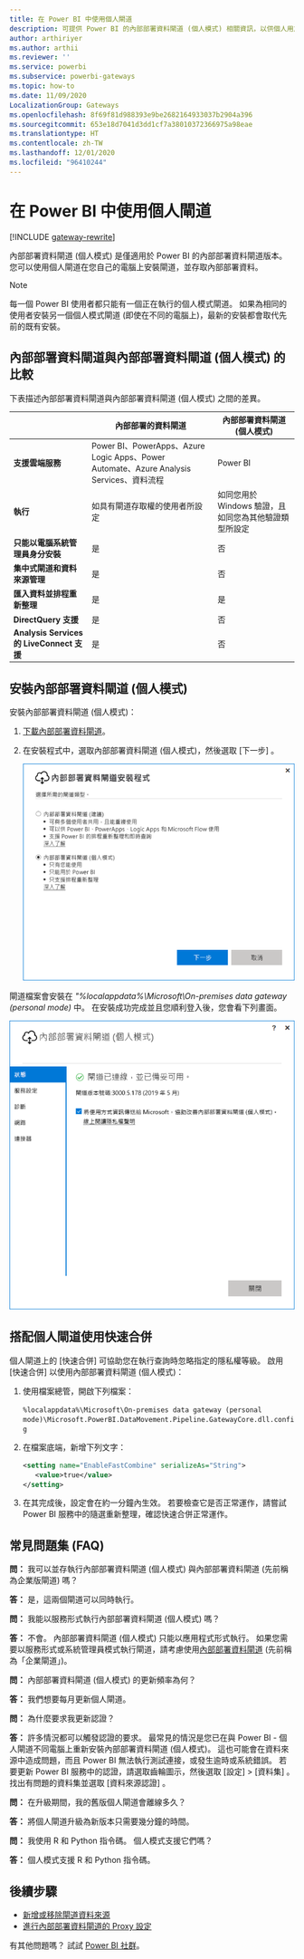 ```yaml
---
title: 在 Power BI 中使用個人閘道
description: 可提供 Power BI 的內部部署資料閘道 (個人模式) 相關資訊，以供個人用於連線至內部部署資料。
author: arthiriyer
ms.author: arthii
ms.reviewer: ''
ms.service: powerbi
ms.subservice: powerbi-gateways
ms.topic: how-to
ms.date: 11/09/2020
LocalizationGroup: Gateways
ms.openlocfilehash: 8f69f81d988393e9be2682164933037b2904a396
ms.sourcegitcommit: 653e18d7041d3dd1cf7a38010372366975a98eae
ms.translationtype: HT
ms.contentlocale: zh-TW
ms.lasthandoff: 12/01/2020
ms.locfileid: "96410244"
---
```

# <a name="use-personal-gateways-in-power-bi"></a>在 Power BI 中使用個人閘道

[!INCLUDE [gateway-rewrite](../includes/gateway-rewrite.md)]

內部部署資料閘道 (個人模式) 是僅適用於 Power BI 的內部部署資料閘道版本。 您可以使用個人閘道在您自己的電腦上安裝閘道，並存取內部部署資料。

> [!NOTE]
> 每一個 Power BI 使用者都只能有一個正在執行的個人模式閘道。 如果為相同的使用者安裝另一個個人模式閘道 (即使在不同的電腦上)，最新的安裝都會取代先前的既有安裝。

## <a name="on-premises-data-gateway-vs-on-premises-data-gateway-personal-mode"></a>內部部署資料閘道與內部部署資料閘道 (個人模式) 的比較

下表描述內部部署資料閘道與內部部署資料閘道 (個人模式) 之間的差異。

|   |內部部署的資料閘道 | 內部部署資料閘道 (個人模式) |
| ---- | ---- | ---- |
|**支援雲端服務** |Power BI、PowerApps、Azure Logic Apps、Power Automate、Azure Analysis Services、資料流程 |Power BI |
|**執行** |如具有閘道存取權的使用者所設定 |如同您用於 Windows 驗證，且如同您為其他驗證類型所設定 |
|**只能以電腦系統管理員身分安裝** |是 |否 |
|**集中式閘道和資料來源管理** |是 |否 |
|**匯入資料並排程重新整理** |是 |是 |
|**DirectQuery 支援** |是 |否 |
|**Analysis Services 的 LiveConnect 支援** |是 |否 |

## <a name="install-the-on-premises-data-gateway-personal-mode"></a>安裝內部部署資料閘道 (個人模式)

安裝內部部署資料閘道 (個人模式)：

1. [下載內部部署資料閘道](https://go.microsoft.com/fwlink/?LinkId=820925&clcid=0x409)。

2. 在安裝程式中，選取內部部署資料閘道 (個人模式)，然後選取 [下一步]  。

   ![選取內部部署資料閘道 (個人模式)](media/service-gateway-personal-mode/personal-gateway-select.png)

閘道檔案會安裝在 _"%localappdata%\Microsoft\On-premises data gateway (personal mode)_ 中。 在安裝成功完成並且您順利登入後，您會看下列畫面。

![內部部署資料閘道 (個人模式) 成功](media/service-gateway-personal-mode/personal-gateway-complete.png)

## <a name="use-fast-combine-with-the-personal-gateway"></a>搭配個人閘道使用快速合併

個人閘道上的 [快速合併] 可協助您在執行查詢時忽略指定的隱私權等級。 啟用 [快速合併] 以使用內部部署資料閘道 (個人模式)：

1. 使用檔案總管，開啟下列檔案：

   `%localappdata%\Microsoft\On-premises data gateway (personal mode)\Microsoft.PowerBI.DataMovement.Pipeline.GatewayCore.dll.config`

2. 在檔案底端，新增下列文字：

    ```xml
    <setting name="EnableFastCombine" serializeAs="String">
       <value>true</value>
    </setting>
    ```

3. 在其完成後，設定會在約一分鐘內生效。 若要檢查它是否正常運作，請嘗試 Power BI 服務中的隨選重新整理，確認快速合併正常運作。

## <a name="frequently-asked-questions-faq"></a>常見問題集 (FAQ)

**問：** 我可以並存執行內部部署資料閘道 (個人模式) 與內部部署資料閘道 (先前稱為企業版閘道) 嗎？
  
**答：** 是，這兩個閘道可以同時執行。

**問：** 我能以服務形式執行內部部署資料閘道 (個人模式) 嗎？
  
**答：** 不會。 內部部署資料閘道 (個人模式) 只能以應用程式形式執行。 如果您需要以服務形式或系統管理員模式執行閘道，請考慮使用[內部部署資料閘道](/data-integration/gateway/service-gateway-onprem) (先前稱為「企業閘道」)。

**問：** 內部部署資料閘道 (個人模式) 的更新頻率為何？
  
**答：** 我們想要每月更新個人閘道。

**問：** 為什麼要求我更新認證？
  
**答：** 許多情況都可以觸發認證的要求。 最常見的情況是您已在與 Power BI - 個人閘道不同電腦上重新安裝內部部署資料閘道 (個人模式)。 這也可能會在資料來源中造成問題，而且 Power BI 無法執行測試連接，或發生逾時或系統錯誤。 若要更新 Power BI 服務中的認證，請選取齒輪圖示，然後選取 [設定]   > [資料集]  。 找出有問題的資料集並選取 [資料來源認證]  。

**問：** 在升級期間，我的舊版個人閘道會離線多久？
  
**答：** 將個人閘道升級為新版本只需要幾分鐘的時間。

**問：** 我使用 R 和 Python 指令碼。 個人模式支援它們嗎？
  
**答：** 個人模式支援 R 和 Python 指令碼。

## <a name="next-steps"></a>後續步驟

* [新增或移除閘道資料來源](service-gateway-data-sources.md)
* [進行內部部署資料閘道的 Proxy 設定](/data-integration/gateway/service-gateway-proxy)  

有其他問題嗎？ 試試 [Power BI 社群](https://community.powerbi.com/)。
